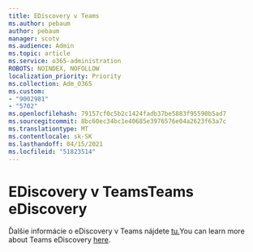 ```yaml
---
title: EDiscovery v Teams
ms.author: pebaum
author: pebaum
manager: scotv
ms.audience: Admin
ms.topic: article
ms.service: o365-administration
ROBOTS: NOINDEX, NOFOLLOW
localization_priority: Priority
ms.collection: Adm_O365
ms.custom:
- "9002981"
- "5702"
ms.openlocfilehash: 79157cf0c5b2c1424fadb37be5883f95590b5ad7
ms.sourcegitcommit: 8bc60ec34bc1e40685e3976576e04a2623f63a7c
ms.translationtype: MT
ms.contentlocale: sk-SK
ms.lasthandoff: 04/15/2021
ms.locfileid: "51823514"
---
```

# <a name="teams-ediscovery"></a><span data-ttu-id="eb4f1-102">EDiscovery v Teams</span><span class="sxs-lookup"><span data-stu-id="eb4f1-102">Teams eDiscovery</span></span>

<span data-ttu-id="eb4f1-103">Ďalšie informácie o eDiscovery v Teams nájdete [tu.](https://docs.microsoft.com/microsoftteams/ediscovery-investigation)</span><span class="sxs-lookup"><span data-stu-id="eb4f1-103">You can learn more about Teams eDiscovery [here](https://docs.microsoft.com/microsoftteams/ediscovery-investigation).</span></span>
